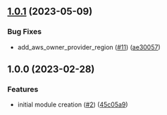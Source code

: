 ## [1.0.1](https://github.com/justtrackio/terraform-aws-ecs-traefik/compare/v1.0.0...v1.0.1) (2023-05-09)


### Bug Fixes

* add_aws_owner_provider_region ([#11](https://github.com/justtrackio/terraform-aws-ecs-traefik/issues/11)) ([ae30057](https://github.com/justtrackio/terraform-aws-ecs-traefik/commit/ae300578c2a1626d02efc1d0ac42d29cb738c54b))

## 1.0.0 (2023-02-28)


### Features

* initial module creation ([#2](https://github.com/justtrackio/terraform-aws-ecs-traefik/issues/2)) ([45c05a9](https://github.com/justtrackio/terraform-aws-ecs-traefik/commit/45c05a94862613f57a8991cfa5430e42aff6b21d))
